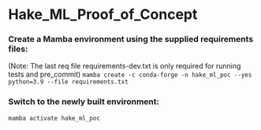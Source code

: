 # Hake_ML_Proof_of_Concept

### Create a Mamba environment using the supplied requirements files:
(Note: The last req file requirements-dev.txt is only required for running tests and pre_commit)
`mamba create -c conda-forge -n hake_ml_poc --yes python=3.9 --file requirements.txt`

### Switch to the newly built environment:
`mamba activate hake_ml_poc`